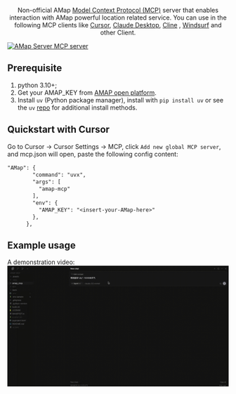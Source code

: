 <p align="center">
  Non-official AMap <a href="https://github.com/modelcontextprotocol">Model Context Protocol (MCP)</a> server that enables interaction with AMap powerful location related service. You can use in the following MCP clients like <a href="https://www.cursor.so">Cursor</a>, <a href="https://www.anthropic.com/claude">Claude Desktop</a>, <a href="https://cline.bot/">Cline</a> </a>, <a href="https://windsurf.com/editor">Windsurf</a> and other Client.
</p>

<a href="https://glama.ai/mcp/servers/@Francis235/amap-mcp">
  <img width="380" height="200" src="https://glama.ai/mcp/servers/@Francis235/amap-mcp/badge" alt="AMap Server MCP server" />
</a>

## Prerequisite

1. python 3.10+;
2. Get your AMAP_KEY from [AMAP open platform](https://console.amap.com/dev/key/app).
3. Install `uv` (Python package manager), install with `pip install uv` or see the `uv` [repo](https://github.com/astral-sh/uv) for additional install methods.

## Quickstart with Cursor

Go to Cursor -> Cursor Settings -> MCP, click `Add new global MCP server`, and mcp.json will open, paste the following config content:

```
"AMap": {
        "command": "uvx",
        "args": [
          "amap-mcp"
        ],
        "env": {
          "AMAP_KEY": "<insert-your-AMap-here>"
        },
      },
```

## Example usage

A demonstration video:
![Demo](https://raw.githubusercontent.com/Francis235/amap-mcp/master/.assets/amap-demo.gif)